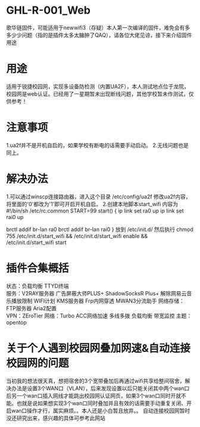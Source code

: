 # GHL-R-001_Web
歌华链固件，可能适用于newwifi3（存疑）本人第一次编译的固件，难免会有多多少少问题（指的是插件太多太臃肿了QAQ），请各位大佬见谅，接下来介绍固件用途
# 用途
适用于锐捷校园网，实现多设备防检测（内置UA2F），本人测试地点位于龙院，校园网是web认证。已经用了一星期暂未出现断线问题，其他学校暂未作测试，仅供参考！
# 注意事项
1.ua2f并不是开机自启的，如果学校有断电的话需要手动启动。
2.无线问题也是同上。
# 解决办法
1.可以通过winscp连接路由器，进入这个目录
/etc/config/ua2f
修改ua2f内容，将里面的'0'都改为'1'即可开启开机自启。
2.创建本地脚本start_wifi
内容为
#!/bin/sh /etc/rc.common
START=99
start() {
  ip link set ra0 up
  ip link set rai0 up

  brctl addif br-lan ra0
  brctl addif br-lan rai0
}
放到 /etc/init.d/ 然后执行 chmod 755 /etc/init.d/start_wifi && /etc/init.d/start_wifi enable && /etc/init.d/start_wifi start
# 插件合集概括
状态：负载均衡  TTYD终端  
服务：V2RAY服务器  广告屏蔽大师PLUS+  ShadowSocksR Plus+  解除网易云音乐播放限制   WIFI计划  KMS服务器  Frp内网穿透  MWAN3分流助手
网络存储：FTP服务器  Aria2配置  
VPN：ZEroTier
网络：Turbo ACC网络加速  多线多拨  负载均衡
带宽监控
主题：opentop
# 关于个人遇到校园网叠加网速&自动连接校园网的问题
当初我的想法很天真，想把宿舍的3个宽带叠加后再通过wifi共享给整间宿舍，解决办法是设置3个WAN口（VLAN），后来发现设置以后只能关闭其中两个wan口后另一个wan口插入网线才能跳出校园网认证网页，如果3个wan口同时开就不能。也就是说如果想实现3个wan口同时叠加并且有效的话需要手动重复关闭、开启wan口操作才行，属实麻烦。。本人还是小白暂且放弃。。
自动连接校园网暂时没还研究出来，感兴趣的具体可参考此网站
